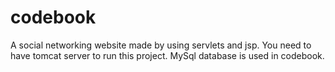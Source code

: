 # codebook

A social networking website made by using servlets and jsp.
You need to have tomcat server to run this project.
MySql database is used in codebook.
